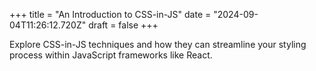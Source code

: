 +++
title = "An Introduction to CSS-in-JS"
date = "2024-09-04T11:26:12.720Z"
draft = false
+++

Explore CSS-in-JS techniques and how they can streamline your styling process within JavaScript frameworks like React.
        